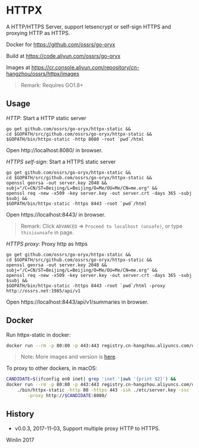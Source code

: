 # HTTPX

A HTTP/HTTPS Server, support letsencrypt or self-sign HTTPS and proxying HTTP as HTTPS.

Docker for https://github.com/ossrs/go-oryx

Build at https://code.aliyun.com/ossrs/go-oryx

Images at https://cr.console.aliyun.com/repository/cn-hangzhou/ossrs/httpx/images

> Remark: Requires GO1.8+

## Usage

*HTTP*: Start a HTTP static server

```
go get github.com/ossrs/go-oryx/httpx-static &&
cd $GOPATH/src/github.com/ossrs/go-oryx/httpx-static &&
$GOPATH/bin/httpx-static -http 8080 -root `pwd`/html
```

Open http://localhost:8080/ in browser.

*HTTPS self-sign*: Start a HTTPS static server

```
go get github.com/ossrs/go-oryx/httpx-static &&
cd $GOPATH/src/github.com/ossrs/go-oryx/httpx-static &&
openssl genrsa -out server.key 2048 &&
subj="/C=CN/ST=Beijing/L=Beijing/O=Me/OU=Me/CN=me.org" &&
openssl req -new -x509 -key server.key -out server.crt -days 365 -subj $subj &&
$GOPATH/bin/httpx-static -https 8443 -root `pwd`/html
```

Open https://localhost:8443/ in browser.

> Remark: Click `ADVANCED` => `Proceed to localhost (unsafe)`, or type `thisisunsafe` in page.

*HTTPS proxy*: Proxy http as https

```
go get github.com/ossrs/go-oryx/httpx-static &&
cd $GOPATH/src/github.com/ossrs/go-oryx/httpx-static &&
openssl genrsa -out server.key 2048 &&
subj="/C=CN/ST=Beijing/L=Beijing/O=Me/OU=Me/CN=me.org" &&
openssl req -new -x509 -key server.key -out server.crt -days 365 -subj $subj &&
$GOPATH/bin/httpx-static -https 8443 -root `pwd`/html -proxy http://ossrs.net:1985/api/v1
```

Open https://localhost:8443/api/v1/summaries in browser.

## Docker

Run httpx-static in docker:

```bash
docker run --rm -p 80:80 -p 443:443 registry.cn-hangzhou.aliyuncs.com/ossrs/httpx:v1.0.19
```

> Note: More images and version is [here](https://cr.console.aliyun.com/repository/cn-hangzhou/ossrs/httpx/images).

To proxy to other dockers, in macOS:

```bash
CANDIDATE=$(ifconfig en0 inet| grep 'inet '|awk '{print $2}') &&
docker run --rm -p 80:80 -p 443:443 registry.cn-hangzhou.aliyuncs.com/ossrs/httpx:v1.0.19 \
    ./bin/httpx-static -http 80 -https 443 -ssk ./etc/server.key -ssc ./etc/server.crt \
        -proxy http://$CANDIDATE:8080/
```

## History

* v0.0.3, 2017-11-03, Support multiple proxy HTTP to HTTPS.

Winlin 2017

